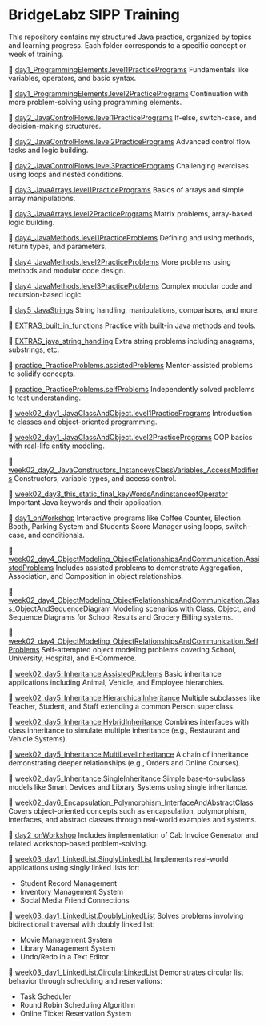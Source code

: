 # BridgeLabz SIPP Training

This repository contains my structured Java practice, organized by topics and learning progress. Each folder corresponds to a specific concept or week of training.

📁 [day1_ProgrammingElements.level1PracticePrograms](https://github.com/arpit1674/BridgeLabz-SIPP-Training/tree/main/src/day1_ProgrammingElements/level1PracticePrograms)
Fundamentals like variables, operators, and basic syntax.

📁 [day1_ProgrammingElements.level2PracticePrograms](https://github.com/arpit1674/BridgeLabz-SIPP-Training/tree/main/src/day1_ProgrammingElements/level2PracticePrograms)
Continuation with more problem-solving using programming elements.

📁 [day2_JavaControlFlows.level1PracticePrograms](https://github.com/arpit1674/BridgeLabz-SIPP-Training/tree/main/src/day2_JavaControlFlows/level1PracticePrograms)
If-else, switch-case, and decision-making structures.

📁 [day2_JavaControlFlows.level2PracticePrograms](https://github.com/arpit1674/BridgeLabz-SIPP-Training/tree/main/src/day2_JavaControlFlows/level2PracticePrograms)
Advanced control flow tasks and logic building.

📁 [day2_JavaControlFlows.level3PracticePrograms](https://github.com/arpit1674/BridgeLabz-SIPP-Training/tree/main/src/day2_JavaControlFlows/level3PracticePrograms)
Challenging exercises using loops and nested conditions.

📁 [day3_JavaArrays.level1PracticePrograms](https://github.com/arpit1674/BridgeLabz-SIPP-Training/tree/main/src/day3_JavaArrays/level1PracticePrograms)
Basics of arrays and simple array manipulations.

📁 [day3_JavaArrays.level2PracticePrograms](https://github.com/arpit1674/BridgeLabz-SIPP-Training/tree/main/src/day3_JavaArrays/level2PracticePrograms)
Matrix problems, array-based logic building.

📁 [day4_JavaMethods.level1PracticeProblems](https://github.com/arpit1674/BridgeLabz-SIPP-Training/tree/main/src/day4_JavaMethods/level1PracticeProblems)
Defining and using methods, return types, and parameters.

📁 [day4_JavaMethods.level2PracticeProblems](https://github.com/arpit1674/BridgeLabz-SIPP-Training/tree/main/src/day4_JavaMethods/level2PracticeProblems)
More problems using methods and modular code design.

📁 [day4_JavaMethods.level3PracticeProblems](https://github.com/arpit1674/BridgeLabz-SIPP-Training/tree/main/src/day4_JavaMethods/level3PracticeProblems)
Complex modular code and recursion-based logic.

📁 [day5_JavaStrings](https://github.com/arpit1674/BridgeLabz-SIPP-Training/tree/main/src/day5_JavaStrings)
String handling, manipulations, comparisons, and more.

📁 [EXTRAS_built_in_functions](https://github.com/arpit1674/BridgeLabz-SIPP-Training/tree/main/src/EXTRAS_built_in_functions)
Practice with built-in Java methods and tools.

📁 [EXTRAS_java_string_handling](https://github.com/arpit1674/BridgeLabz-SIPP-Training/tree/main/src/EXTRAS_java_string_handling)
Extra string problems including anagrams, substrings, etc.

📁 [practice_PracticeProblems.assistedProblems](https://github.com/arpit1674/BridgeLabz-SIPP-Training/tree/main/src/practice_PracticeProblems/assistedProblems)
Mentor-assisted problems to solidify concepts.

📁 [practice_PracticeProblems.selfProblems](https://github.com/arpit1674/BridgeLabz-SIPP-Training/tree/main/src/practice_PracticeProblems/selfProblems)
Independently solved problems to test understanding.

📁 [week02_day1_JavaClassAndObject.level1PracticePrograms](https://github.com/arpit1674/BridgeLabz-SIPP-Training/tree/main/src/week02_day1_JavaClassAndObject/level1PracticePrograms)
Introduction to classes and object-oriented programming.

📁 [week02_day1_JavaClassAndObject.level2PracticePrograms](https://github.com/arpit1674/BridgeLabz-SIPP-Training/tree/main/src/week02_day1_JavaClassAndObject/level2PracticePrograms)
OOP basics with real-life entity modeling.

📁 [week02_day2_JavaConstructors_InstancevsClassVariables_AccessModifiers](https://github.com/arpit1674/BridgeLabz-SIPP-Training/tree/main/src/week02_day2_JavaConstructors_InstancevsClassVariables_AccessModifiers)
Constructors, variable types, and access control.

📁 [week02_day3_this_static_final_keyWordsAndinstanceofOperator](https://github.com/arpit1674/BridgeLabz-SIPP-Training/tree/main/src/week02_day3_this_static_final_keyWordsAndinstanceofOperator)
Important Java keywords and their application.

📁 [day1_onWorkshop](https://github.com/arpit1674/BridgeLabz-SIPP-Training/tree/Workshop/src/day1_onWorkshop)
Interactive programs like Coffee Counter, Election Booth, Parking System and Students Score Manager using loops, switch-case, and conditionals.

📁 [week02_day4_ObjectModeling_ObjectRelationshipsAndCommunication.AssistedProblems](https://github.com/arpit1674/BridgeLabz-SIPP-Training/tree/main/src/week02_day4_ObjectModeling_ObjectRelationshipsAndCommunication/AssistedProblems)
Includes assisted problems to demonstrate Aggregation, Association, and Composition in object relationships.

📁 [week02_day4_ObjectModeling_ObjectRelationshipsAndCommunication.Class_ObjectAndSequenceDiagram](https://github.com/arpit1674/BridgeLabz-SIPP-Training/tree/main/src/week02_day4_ObjectModeling_ObjectRelationshipsAndCommunication/Class_ObjectAndSequenceDiagram)
Modeling scenarios with Class, Object, and Sequence Diagrams for School Results and Grocery Billing systems.

📁 [week02_day4_ObjectModeling_ObjectRelationshipsAndCommunication.SelfProblems](https://github.com/arpit1674/BridgeLabz-SIPP-Training/tree/main/src/week02_day4_ObjectModeling_ObjectRelationshipsAndCommunication/SelfProblems)
Self-attempted object modeling problems covering School, University, Hospital, and E-Commerce.

📁 [week02_day5_Inheritance.AssistedProblems](https://github.com/arpit1674/BridgeLabz-SIPP-Training/tree/main/src/week02_day5_Inheritance/AssistedProblems)
Basic inheritance applications including Animal, Vehicle, and Employee hierarchies.

📁 [week02_day5_Inheritance.HierarchicalInheritance](https://github.com/arpit1674/BridgeLabz-SIPP-Training/tree/main/src/week02_day5_Inheritance/HierarchicalInheritance)
Multiple subclasses like Teacher, Student, and Staff extending a common Person superclass.

📁 [week02_day5_Inheritance.HybridInheritance](https://github.com/arpit1674/BridgeLabz-SIPP-Training/tree/main/src/week02_day5_Inheritance/HybridInheritance)
Combines interfaces with class inheritance to simulate multiple inheritance (e.g., Restaurant and Vehicle Systems).

📁 [week02_day5_Inheritance.MultiLevelInheritance](https://github.com/arpit1674/BridgeLabz-SIPP-Training/tree/main/src/week02_day5_Inheritance/MultiLevelInheritance)
A chain of inheritance demonstrating deeper relationships (e.g., Orders and Online Courses).

📁 [week02_day5_Inheritance.SingleInheritance](https://github.com/arpit1674/BridgeLabz-SIPP-Training/tree/main/src/week02_day5_Inheritance/SingleInheritance)
Simple base-to-subclass models like Smart Devices and Library Systems using single inheritance.

📁 [week02_day6_Encapsulation_Polymorphism_InterfaceAndAbstractClass](https://github.com/arpit1674/BridgeLabz-SIPP-Training/tree/main/src/week02_day6_Encapsulation_Polymorphism_InterfaceAndAbstractClass)
Covers object-oriented concepts such as encapsulation, polymorphism, interfaces, and abstract classes through real-world examples and systems.

📁 [day2_onWorkshop](https://github.com/arpit1674/BridgeLabz-SIPP-Training/tree/Workshop/src/day2_onWorkshop)
Includes implementation of Cab Invoice Generator and related workshop-based problem-solving.

📁 [week03_day1_LinkedList.SinglyLinkedList](https://github.com/arpit1674/BridgeLabz-SIPP-Training/tree/main/src/week03_day1_LinkedList/SinglyLinkedList)
Implements real-world applications using singly linked lists for:
- Student Record Management  
- Inventory Management System  
- Social Media Friend Connections  

📁 [week03_day1_LinkedList.DoublyLinkedList](https://github.com/arpit1674/BridgeLabz-SIPP-Training/tree/main/src/week03_day1_LinkedList/DoublyLinkedList)
Solves problems involving bidirectional traversal with doubly linked list:
- Movie Management System  
- Library Management System  
- Undo/Redo in a Text Editor  

📁 [week03_day1_LinkedList.CircularLinkedList](https://github.com/arpit1674/BridgeLabz-SIPP-Training/tree/main/src/week03_day1_LinkedList/CircularLinkedList)
Demonstrates circular list behavior through scheduling and reservations:
- Task Scheduler  
- Round Robin Scheduling Algorithm  
- Online Ticket Reservation System  



